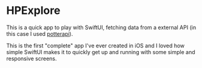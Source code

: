 # HPExplore

This is a quick app to play with SwiftUI, fetching data from a external API (in this case I used [potterapi](https://github.com/fedeperin/potterapi)). 

This is the first "complete" app I've ever created in iOS and I loved how simple SwiftUI makes it to quickly get up and running with some simple and responsive screens.


